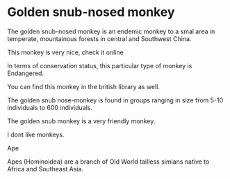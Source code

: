 Golden snub-nosed monkey
========================

The golden snub-nosed monkey is an endemic monkey to a smal area in temperate, mountainous forests in central and Southwest China.

This monkey is very nice, check it online

In terms of conservation status, this particular type of monkey is Endangered. 

You can find this monkey in the british library as well. 

The golden snub nose-monkey is found in groups ranging in size from 5-10 individuals to 600 individuals. 

The golden snub monkey is a very friendly monkey.  

I dont like monkeys.


Ape

Apes (Hominoidea) are a branch of Old World tailless simians native to Africa and Southeast Asia. 

